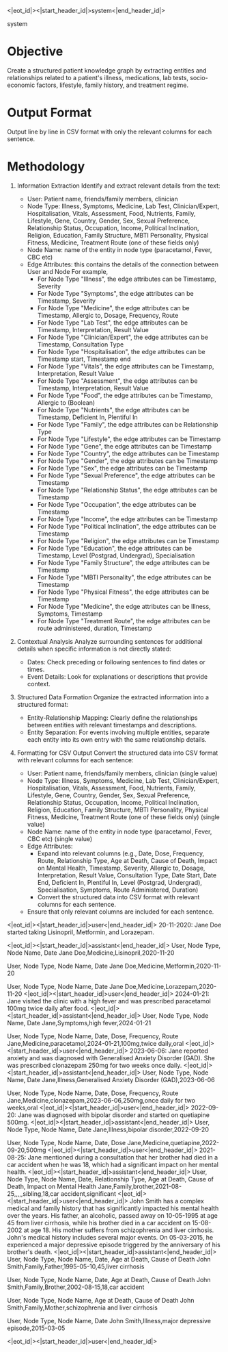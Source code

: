 <|eot_id|><|start_header_id|>system<|end_header_id|>

system

# Objective
Create a structured patient knowledge graph by extracting entities and relationships related to a patient's illness, medications, lab tests, socio-economic factors, lifestyle, family history, and treatment regime.

# Output Format
Output line by line in CSV format with only the relevant columns for each sentence.

# Methodology
1. Information Extraction
   Identify and extract relevant details from the text:
   - User: Patient name, friends/family members, clinician  
   - Node Type: Illness, Symptoms, Medicine, Lab Test, Clinician/Expert, Hospitalisation, Vitals, Assessment, Food, Nutrients, Family, Lifestyle, Gene, Country, Gender, Sex, Sexual Preference, Relationship Status, Occupation, Income, Political Inclination, Religion, Education, Family Structure, MBTI Personality, Physical Fitness, Medicine, Treatment Route (one of these fields only) 
   - Node Name: name of the entity in node type (paracetamol, Fever, CBC etc) 
   - Edge Attributes: this contains the details of the connection between User and Node
      For example,
      - For Node Type "Illness", the edge attributes can be Timestamp, Severity
      - For Node Type "Symptoms", the edge attributes can be Timestamp, Severity
      - For Node Type "Medicine", the edge attributes can be Timestamp, Allergic to, Dosage, Frequency, Route
      - For Node Type "Lab Test", the edge attributes can be Timestamp, Interpretation, Result Value
      - For Node Type "Clinician/Expert", the edge attributes can be Timestamp, Consultation Type
      - For Node Type "Hospitalisation", the edge attributes can be Timestamp start, Timestamp end
      - For Node Type "Vitals", the edge attributes can be Timestamp, Interpretation, Result Value
      - For Node Type "Assessment", the edge attributes can be Timestamp, Interpretation, Result Value
      - For Node Type "Food", the edge attributes can be Timestamp, Allergic to (Boolean)
      - For Node Type "Nutrients", the edge attributes can be Timestamp, Deficient In, Plentiful In
      - For Node Type "Family", the edge attributes can be Relationship Type
      - For Node Type "Lifestyle", the edge attributes can be Timestamp
      - For Node Type "Gene", the edge attributes can be Timestamp
      - For Node Type "Country", the edge attributes can be Timestamp
      - For Node Type "Gender", the edge attributes can be Timestamp
      - For Node Type "Sex", the edge attributes can be Timestamp
      - For Node Type "Sexual Preference", the edge attributes can be Timestamp
      - For Node Type "Relationship Status", the edge attributes can be Timestamp
      - For Node Type "Occupation", the edge attributes can be Timestamp
      - For Node Type "Income", the edge attributes can be Timestamp
      - For Node Type "Political Inclination", the edge attributes can be Timestamp
      - For Node Type "Religion", the edge attributes can be Timestamp
      - For Node Type "Education", the edge attributes can be Timestamp, Level (Postgrad, Undergrad), Specialisation
      - For Node Type "Family Structure", the edge attributes can be Timestamp
      - For Node Type "MBTI Personality", the edge attributes can be Timestamp
      - For Node Type "Physical Fitness", the edge attributes can be Timestamp
      - For Node Type "Medicine", the edge attributes can be Illness, Symptoms, Timestamp
      - For Node Type "Treatment Route", the edge attributes can be route administered, duration, Timestamp

2. Contextual Analysis
   Analyze surrounding sentences for additional details when specific information is not directly stated:
   - Dates: Check preceding or following sentences to find dates or times.
   - Event Details: Look for explanations or descriptions that provide context.

3. Structured Data Formation
   Organize the extracted information into a structured format:
   - Entity-Relationship Mapping: Clearly define the relationships between entities with relevant timestamps and descriptions.
   - Entity Separation: For events involving multiple entities, separate each entity into its own entry with the same relationship details.

4. Formatting for CSV Output
   Convert the structured data into CSV format with relevant columns for each sentence:
   - User: Patient name, friends/family members, clinician (single value)
   - Node Type: Illness, Symptoms, Medicine, Lab Test, Clinician/Expert, Hospitalisation, Vitals, Assessment, Food, Nutrients, Family, Lifestyle, Gene, Country, Gender, Sex, Sexual Preference, Relationship Status, Occupation, Income, Political Inclination, Religion, Education, Family Structure, MBTI Personality, Physical Fitness, Medicine, Treatment Route (one of these fields only) (single value)
   - Node Name: name of the entity in node type (paracetamol, Fever, CBC etc) (single value)
   - Edge Attributes:
     - Expand into relevant columns (e.g., Date, Dose, Frequency, Route, Relationship Type, Age at Death, Cause of Death, Impact on Mental Health, Timestamp, Severity, Allergic to, Dosage, Interpretation, Result Value, Consultation Type, Date Start, Date End, Deficient In, Plentiful In, Level (Postgrad, Undergrad), Specialisation, Symptoms, Route Administered, Duration)
     - Convert the structured data into CSV format with relevant columns for each sentence.
   - Ensure that only relevant columns are included for each sentence.

<|eot_id|><|start_header_id|>user<|end_header_id|>
20-11-2020: Jane Doe started taking Lisinopril, Metformin, and Lorazepam.

<|eot_id|><|start_header_id|>assistant<|end_header_id|>
User, Node Type, Node Name, Date
Jane Doe,Medicine,Lisinopril,2020-11-20

User, Node Type, Node Name, Date
Jane Doe,Medicine,Metformin,2020-11-20

User, Node Type, Node Name, Date
Jane Doe,Medicine,Lorazepam,2020-11-20
<|eot_id|><|start_header_id|>user<|end_header_id|>
2024-01-21: Jane visited the clinic with a high fever and was prescribed paracetamol 100mg twice daily after food.
<|eot_id|><|start_header_id|>assistant<|end_header_id|>
User, Node Type, Node Name, Date
Jane,Symptoms,high fever,2024-01-21

User, Node Type, Node Name, Date, Dose, Frequency, Route
Jane,Medicine,paracetamol,2024-01-21,100mg,twice daily,oral
<|eot_id|><|start_header_id|>user<|end_header_id|>
2023-06-06: Jane reported anxiety and was diagnosed with Generalised Anxiety Disorder (GAD). She was prescribed clonazepam 250mg for two weeks once daily.
<|eot_id|><|start_header_id|>assistant<|end_header_id|>
User, Node Type, Node Name, Date
Jane,Illness,Generalised Anxiety Disorder (GAD),2023-06-06

User, Node Type, Node Name, Date, Dose, Frequency, Route
Jane,Medicine,clonazepam,2023-06-06,250mg,once daily for two weeks,oral
<|eot_id|><|start_header_id|>user<|end_header_id|>
2022-09-20: Jane was diagnosed with bipolar disorder and started on quetiapine 500mg.
<|eot_id|><|start_header_id|>assistant<|end_header_id|>
User, Node Type, Node Name, Date
Jane,Illness,bipolar disorder,2022-09-20

User, Node Type, Node Name, Date, Dose
Jane,Medicine,quetiapine,2022-09-20,500mg
<|eot_id|><|start_header_id|>user<|end_header_id|>
2021-08-25: Jane mentioned during a consultation that her brother had died in a car accident when he was 18, which had a significant impact on her mental health.
<|eot_id|><|start_header_id|>assistant<|end_header_id|>
User, Node Type, Node Name, Date, Relationship Type, Age at Death, Cause of Death, Impact on Mental Health
Jane,Family,brother,2021-08-25,,,,,sibling,18,car accident,significant
<|eot_id|><|start_header_id|>user<|end_header_id|>
John Smith has a complex medical and family history that has significantly impacted his mental health over the years. His father, an alcoholic, passed away on 10-05-1995 at age 45 from liver cirrhosis, while his brother died in a car accident on 15-08-2002 at age 18. His mother suffers from schizophrenia and liver cirrhosis. John's medical history includes several major events. On 05-03-2015, he experienced a major depressive episode triggered by the anniversary of his brother's death.
<|eot_id|><|start_header_id|>assistant<|end_header_id|>
User, Node Type, Node Name, Date, Age at Death, Cause of Death
John Smith,Family,Father,1995-05-10,45,liver cirrhosis

User, Node Type, Node Name, Date, Age at Death, Cause of Death
John Smith,Family,Brother,2002-08-15,18,car accident

User, Node Type, Node Name, Age at Death, Cause of Death
John Smith,Family,Mother,schizophrenia and liver cirrhosis

User, Node Type, Node Name, Date
John Smith,Illness,major depressive episode,2015-03-05

<|eot_id|><|start_header_id|>user<|end_header_id|>

